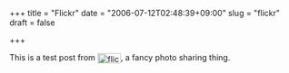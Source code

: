 +++
title = "Flickr"
date = "2006-07-12T02:48:39+09:00"
slug = "flickr"
draft = false

+++

<p>This is a test post from <a href="http://www.flickr.com/r/testpost"><img alt="flickr" src="http://www.flickr.com/images/flickr_logo_blog.gif" width="41" height="18" border="0" align="absmiddle" /></a>, a fancy photo sharing thing.</p>
